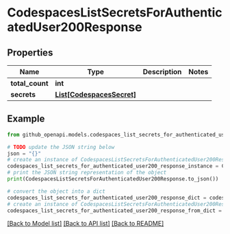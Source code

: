 # CodespacesListSecretsForAuthenticatedUser200Response


## Properties

Name | Type | Description | Notes
------------ | ------------- | ------------- | -------------
**total_count** | **int** |  | 
**secrets** | [**List[CodespacesSecret]**](CodespacesSecret.md) |  | 

## Example

```python
from github_openapi.models.codespaces_list_secrets_for_authenticated_user200_response import CodespacesListSecretsForAuthenticatedUser200Response

# TODO update the JSON string below
json = "{}"
# create an instance of CodespacesListSecretsForAuthenticatedUser200Response from a JSON string
codespaces_list_secrets_for_authenticated_user200_response_instance = CodespacesListSecretsForAuthenticatedUser200Response.from_json(json)
# print the JSON string representation of the object
print(CodespacesListSecretsForAuthenticatedUser200Response.to_json())

# convert the object into a dict
codespaces_list_secrets_for_authenticated_user200_response_dict = codespaces_list_secrets_for_authenticated_user200_response_instance.to_dict()
# create an instance of CodespacesListSecretsForAuthenticatedUser200Response from a dict
codespaces_list_secrets_for_authenticated_user200_response_from_dict = CodespacesListSecretsForAuthenticatedUser200Response.from_dict(codespaces_list_secrets_for_authenticated_user200_response_dict)
```
[[Back to Model list]](../README.md#documentation-for-models) [[Back to API list]](../README.md#documentation-for-api-endpoints) [[Back to README]](../README.md)


